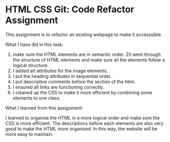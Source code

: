 # HTML CSS Git: Code Refactor Assignment

This assignment is to refactor an existing webpage to make it accesssible.

What I have did in this task:

1) make sure the HTML elements are in semantic order. 
2)I went through the structure of HTML elements and make sure all the elements follow a logical structure.
3) I added alt attributes for the image elements.
4) I put the heading attributes in sequential order.
5) I put descriptive comments before the section of the html.
6) I ensured all links are functioning correctly.
7) I cleaned up the CSS to make it more efficient by combining some elements to one class.

What I learned from this assignment:

I learned to organise the HTML in a more logical order and make sure the CSS is more efficient. The descriptions before each elements are also very good to make the HTML more organised. In this way, the website will be more easy to maintain.



